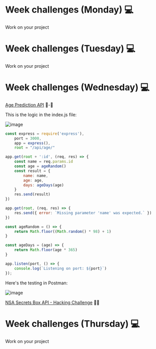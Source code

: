 # Week challenges (Monday) 💻

Work on your project

# Week challenges (Tuesday) 💻

Work on your project

# Week challenges (Wednesday) 💻

[Age Prediction API](https://github.com/corecodeio/devguide-fundamentals-2022-03/blob/main/src/technologies/2022/week12/exercises/e00/API-3.md) 👶-👴

This is the logic in the index.js file:

![image](https://user-images.githubusercontent.com/98929413/194185620-a61cd234-4962-4bc6-b6bd-7bc45ee7f0e8.png)

```JavaScript
const express = require('express'),
    port = 3000,
    app = express(),
    root = "/api/age/"

app.get(root + ':id', (req, res) => {
    const name = req.params.id
    const age = ageRandom()
    const result = {
        name: name,
        age: age,
        days: ageDays(age)
    }
    res.send(result)
})

app.get(root, (req, res) => {
    res.send({ error: `Missing parameter 'name' was expected.` })
})

const ageRandom = () => {
    return Math.floor((Math.random() * 98) + 1)
}

const ageDays = (age) => {
    return Math.floor(age * 365)
}

app.listen(port, () => {
    console.log(`Listening on port: ${port}`)
});
```

Here's the testing in Postman:

![image](https://user-images.githubusercontent.com/98929413/194185732-592e7b9f-8b9e-47b1-987d-a95a9297bfa6.png)


[NSA Secrets Box API - Hacking Challenge](https://github.com/corecodeio/devguide-fundamentals-2022-03/blob/main/src/technologies/2022/week12/exercises/e01/API-4.md) 👨‍💻

# Week challenges (Thursday) 💻

Work on your project
